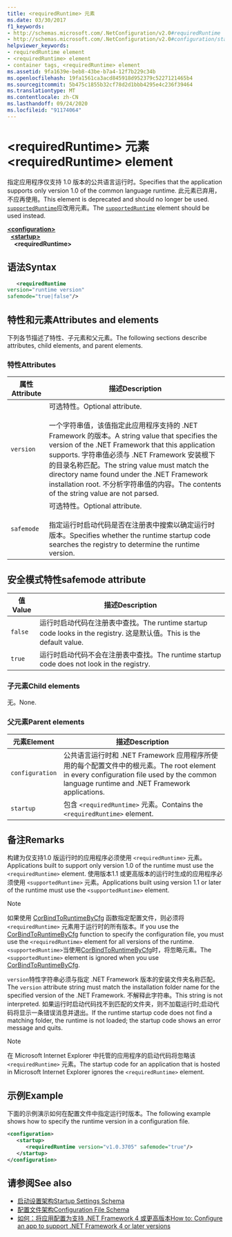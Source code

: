 ```yaml
---
title: <requiredRuntime> 元素
ms.date: 03/30/2017
f1_keywords:
- http://schemas.microsoft.com/.NetConfiguration/v2.0#requiredRuntime
- http://schemas.microsoft.com/.NetConfiguration/v2.0#configuration/startup/requiredRuntime
helpviewer_keywords:
- requiredRuntime element
- <requiredRuntime> element
- container tags, <requiredRuntime> element
ms.assetid: 9fa1639e-beb8-43be-b7a4-12f7b229c34b
ms.openlocfilehash: 19fa1561ca3acd845918d952379c5227121465b4
ms.sourcegitcommit: 5b475c1855b32cf78d2d1bbb4295e4c236f39464
ms.translationtype: MT
ms.contentlocale: zh-CN
ms.lasthandoff: 09/24/2020
ms.locfileid: "91174064"
---
```

# <a name="requiredruntime-element"></a><span data-ttu-id="e7887-102">\<requiredRuntime> 元素</span><span class="sxs-lookup"><span data-stu-id="e7887-102">\<requiredRuntime> element</span></span>

<span data-ttu-id="e7887-103">指定应用程序仅支持 1.0 版本的公共语言运行时。</span><span class="sxs-lookup"><span data-stu-id="e7887-103">Specifies that the application supports only version 1.0 of the common language runtime.</span></span> <span data-ttu-id="e7887-104">此元素已弃用，不应再使用。</span><span class="sxs-lookup"><span data-stu-id="e7887-104">This element is deprecated and should no longer be used.</span></span> <span data-ttu-id="e7887-105">[`supportedRuntime`](supportedruntime-element.md)应改用元素。</span><span class="sxs-lookup"><span data-stu-id="e7887-105">The [`supportedRuntime`](supportedruntime-element.md) element should be used instead.</span></span>

[**\<configuration>**](../configuration-element.md)  
&nbsp;&nbsp;[**\<startup>**](startup-element.md)  
&nbsp;&nbsp;&nbsp;&nbsp;**\<requiredRuntime>**  

## <a name="syntax"></a><span data-ttu-id="e7887-106">语法</span><span class="sxs-lookup"><span data-stu-id="e7887-106">Syntax</span></span>

```xml
   <requiredRuntime  
version="runtime version"
safemode="true|false"/>
```

## <a name="attributes-and-elements"></a><span data-ttu-id="e7887-107">特性和元素</span><span class="sxs-lookup"><span data-stu-id="e7887-107">Attributes and elements</span></span>

<span data-ttu-id="e7887-108">下列各节描述了特性、子元素和父元素。</span><span class="sxs-lookup"><span data-stu-id="e7887-108">The following sections describe attributes, child elements, and parent elements.</span></span>

### <a name="attributes"></a><span data-ttu-id="e7887-109">特性</span><span class="sxs-lookup"><span data-stu-id="e7887-109">Attributes</span></span>

|<span data-ttu-id="e7887-110">属性</span><span class="sxs-lookup"><span data-stu-id="e7887-110">Attribute</span></span>|<span data-ttu-id="e7887-111">描述</span><span class="sxs-lookup"><span data-stu-id="e7887-111">Description</span></span>|
|---------------|-----------------|
|`version`|<span data-ttu-id="e7887-112">可选特性。</span><span class="sxs-lookup"><span data-stu-id="e7887-112">Optional attribute.</span></span><br /><br /> <span data-ttu-id="e7887-113">一个字符串值，该值指定此应用程序支持的 .NET Framework 的版本。</span><span class="sxs-lookup"><span data-stu-id="e7887-113">A string value that specifies the version of the .NET Framework that this application supports.</span></span> <span data-ttu-id="e7887-114">字符串值必须与 .NET Framework 安装根下的目录名称匹配。</span><span class="sxs-lookup"><span data-stu-id="e7887-114">The string value must match the directory name found under the .NET Framework installation root.</span></span> <span data-ttu-id="e7887-115">不分析字符串值的内容。</span><span class="sxs-lookup"><span data-stu-id="e7887-115">The contents of the string value are not parsed.</span></span>|
|`safemode`|<span data-ttu-id="e7887-116">可选特性。</span><span class="sxs-lookup"><span data-stu-id="e7887-116">Optional attribute.</span></span><br /><br /> <span data-ttu-id="e7887-117">指定运行时启动代码是否在注册表中搜索以确定运行时版本。</span><span class="sxs-lookup"><span data-stu-id="e7887-117">Specifies whether the runtime startup code searches the registry to determine the runtime version.</span></span>|

## <a name="safemode-attribute"></a><span data-ttu-id="e7887-118">安全模式特性</span><span class="sxs-lookup"><span data-stu-id="e7887-118">safemode attribute</span></span>

|<span data-ttu-id="e7887-119">值</span><span class="sxs-lookup"><span data-stu-id="e7887-119">Value</span></span>|<span data-ttu-id="e7887-120">描述</span><span class="sxs-lookup"><span data-stu-id="e7887-120">Description</span></span>|
|-----------|-----------------|
|`false`|<span data-ttu-id="e7887-121">运行时启动代码在注册表中查找。</span><span class="sxs-lookup"><span data-stu-id="e7887-121">The runtime startup code looks in the registry.</span></span> <span data-ttu-id="e7887-122">这是默认值。</span><span class="sxs-lookup"><span data-stu-id="e7887-122">This is the default value.</span></span>|
|`true`|<span data-ttu-id="e7887-123">运行时启动代码不会在注册表中查找。</span><span class="sxs-lookup"><span data-stu-id="e7887-123">The runtime startup code does not look in the registry.</span></span>|

### <a name="child-elements"></a><span data-ttu-id="e7887-124">子元素</span><span class="sxs-lookup"><span data-stu-id="e7887-124">Child elements</span></span>

<span data-ttu-id="e7887-125">无。</span><span class="sxs-lookup"><span data-stu-id="e7887-125">None.</span></span>

### <a name="parent-elements"></a><span data-ttu-id="e7887-126">父元素</span><span class="sxs-lookup"><span data-stu-id="e7887-126">Parent elements</span></span>

|<span data-ttu-id="e7887-127">元素</span><span class="sxs-lookup"><span data-stu-id="e7887-127">Element</span></span>|<span data-ttu-id="e7887-128">描述</span><span class="sxs-lookup"><span data-stu-id="e7887-128">Description</span></span>|
|-------------|-----------------|
|`configuration`|<span data-ttu-id="e7887-129">公共语言运行时和 .NET Framework 应用程序所使用的每个配置文件中的根元素。</span><span class="sxs-lookup"><span data-stu-id="e7887-129">The root element in every configuration file used by the common language runtime and .NET Framework applications.</span></span>|
|`startup`|<span data-ttu-id="e7887-130">包含 `<requiredRuntime>` 元素。</span><span class="sxs-lookup"><span data-stu-id="e7887-130">Contains the `<requiredRuntime>` element.</span></span>|

## <a name="remarks"></a><span data-ttu-id="e7887-131">备注</span><span class="sxs-lookup"><span data-stu-id="e7887-131">Remarks</span></span>

 <span data-ttu-id="e7887-132">构建为仅支持1.0 版运行时的应用程序必须使用 `<requiredRuntime>` 元素。</span><span class="sxs-lookup"><span data-stu-id="e7887-132">Applications built to support only version 1.0 of the runtime must use the `<requiredRuntime>` element.</span></span> <span data-ttu-id="e7887-133">使用版本1.1 或更高版本的运行时生成的应用程序必须使用 `<supportedRuntime>` 元素。</span><span class="sxs-lookup"><span data-stu-id="e7887-133">Applications built using version 1.1 or later of the runtime must use the `<supportedRuntime>` element.</span></span>

> [!NOTE]
> <span data-ttu-id="e7887-134">如果使用 [CorBindToRuntimeByCfg](../../../unmanaged-api/hosting/corbindtoruntimebycfg-function.md) 函数指定配置文件，则必须将 `<requiredRuntime>` 元素用于运行时的所有版本。</span><span class="sxs-lookup"><span data-stu-id="e7887-134">If you use the [CorBindToRuntimeByCfg](../../../unmanaged-api/hosting/corbindtoruntimebycfg-function.md) function to specify the configuration file, you must use the `<requiredRuntime>` element for all versions of the runtime.</span></span> <span data-ttu-id="e7887-135">`<supportedRuntime>`当使用[CorBindToRuntimeByCfg](../../../unmanaged-api/hosting/corbindtoruntimebycfg-function.md)时，将忽略元素。</span><span class="sxs-lookup"><span data-stu-id="e7887-135">The `<supportedRuntime>` element is ignored when you use [CorBindToRuntimeByCfg](../../../unmanaged-api/hosting/corbindtoruntimebycfg-function.md).</span></span>

 <span data-ttu-id="e7887-136">`version`特性字符串必须与指定 .NET Framework 版本的安装文件夹名称匹配。</span><span class="sxs-lookup"><span data-stu-id="e7887-136">The `version` attribute string must match the installation folder name for the specified version of the .NET Framework.</span></span> <span data-ttu-id="e7887-137">不解释此字符串。</span><span class="sxs-lookup"><span data-stu-id="e7887-137">This string is not interpreted.</span></span> <span data-ttu-id="e7887-138">如果运行时启动代码找不到匹配的文件夹，则不加载运行时;启动代码将显示一条错误消息并退出。</span><span class="sxs-lookup"><span data-stu-id="e7887-138">If the runtime startup code does not find a matching folder, the runtime is not loaded; the startup code shows an error message and quits.</span></span>

> [!NOTE]
> <span data-ttu-id="e7887-139">在 Microsoft Internet Explorer 中托管的应用程序的启动代码将忽略该 `<requiredRuntime>` 元素。</span><span class="sxs-lookup"><span data-stu-id="e7887-139">The startup code for an application that is hosted in Microsoft Internet Explorer ignores the `<requiredRuntime>` element.</span></span>

## <a name="example"></a><span data-ttu-id="e7887-140">示例</span><span class="sxs-lookup"><span data-stu-id="e7887-140">Example</span></span>

<span data-ttu-id="e7887-141">下面的示例演示如何在配置文件中指定运行时版本。</span><span class="sxs-lookup"><span data-stu-id="e7887-141">The following example shows how to specify the runtime version in a configuration file.</span></span>

```xml
<configuration>
   <startup>
      <requiredRuntime version="v1.0.3705" safemode="true"/>
   </startup>
</configuration>
```

## <a name="see-also"></a><span data-ttu-id="e7887-142">请参阅</span><span class="sxs-lookup"><span data-stu-id="e7887-142">See also</span></span>

- [<span data-ttu-id="e7887-143">启动设置架构</span><span class="sxs-lookup"><span data-stu-id="e7887-143">Startup Settings Schema</span></span>](index.md)
- [<span data-ttu-id="e7887-144">配置文件架构</span><span class="sxs-lookup"><span data-stu-id="e7887-144">Configuration File Schema</span></span>](../index.md)
- [<span data-ttu-id="e7887-145">如何：将应用配置为支持 .NET Framework 4 或更高版本</span><span class="sxs-lookup"><span data-stu-id="e7887-145">How to: Configure an app to support .NET Framework 4 or later versions</span></span>](../../../migration-guide/how-to-configure-an-app-to-support-net-framework-4-or-4-5.md)
